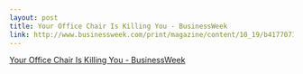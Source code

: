 ```yaml
--- 
layout: post
title: Your Office Chair Is Killing You - BusinessWeek
link: http://www.businessweek.com/print/magazine/content/10_19/b4177071221162.htm
---
```

<a href=
"http://www.businessweek.com/print/magazine/content/10_19/b4177071221162.htm">
Your Office Chair Is Killing You - BusinessWeek</a>
